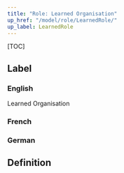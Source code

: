 ```yaml
---
title: "Role: Learned Organisation"
up_href: "/model/role/LearnedRole/"
up_label: LearnedRole
---
```


[TOC]

## Label

### English
Learned Organisation

### French


### German


## Definition


